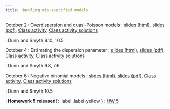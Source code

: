 ```yaml
---
title: Handling mis-specified models
---
```


October 2
: Overdispersion and quasi-Poisson models
  : [slides (html)](https://sta712-f23.github.io/slides/lecture_15.html), [slides (pdf)](https://sta712-f23.github.io/slides/lecture_15.pdf), [Class activity](https://sta712-f23.github.io/class_activities/ca_lecture_15.html), [Class activity solutions](https://sta712-f23.github.io/class_activities/ca_lecture_15_solutions.html)
  
: Dunn and Smyth 8.10, 10.5
  
October 4
: Estimating the dispersion parameter
  : [slides (html)](https://sta712-f23.github.io/slides/lecture_16.html), [slides (pdf)](https://sta712-f23.github.io/slides/lecture_16.pdf), [Class activity](https://sta712-f23.github.io/class_activities/ca_lecture_16.html), [Class activity solutions](https://sta712-f23.github.io/class_activities/ca_lecture_16_solutions.html)
  
: Dunn and Smyth 6.8, 7.6
  
October 6
: Negative binomial models
  : [slides (html)](https://sta712-f23.github.io/slides/lecture_17.html), [slides (pdf)](https://sta712-f23.github.io/slides/lecture_17.pdf), [Class activity](https://sta712-f23.github.io/class_activities/ca_lecture_17.html), [Class activity solutions](https://sta712-f23.github.io/class_activities/ca_lecture_17_solutions.html)

: Dunn and Smyth 10.5

: **Homework 5 released**{: .label .label-yellow }
  : [HW 5](https://sta712-f23.github.io/homework/hw5.pdf)
